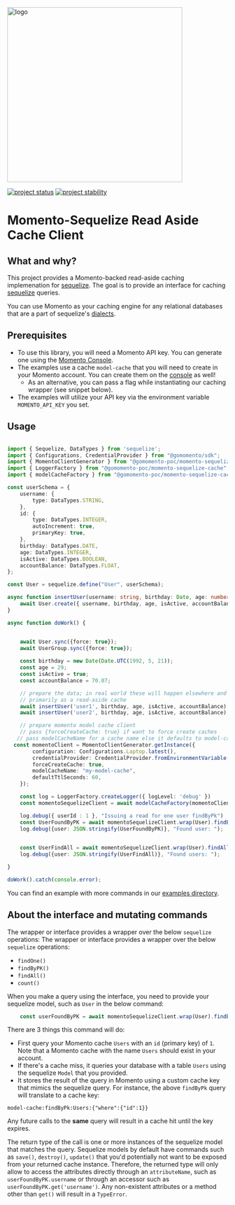 <img src="https://docs.momentohq.com/img/logo.svg" alt="logo" width="400"/>

[![project status](https://momentohq.github.io/standards-and-practices/badges/project-status-official.svg)](https://github.com/momentohq/standards-and-practices/blob/main/docs/momento-on-github.md)
[![project stability](https://momentohq.github.io/standards-and-practices/badges/project-stability-alpha.svg)](https://github.com/momentohq/standards-and-practices/blob/main/docs/momento-on-github.md) 

# Momento-Sequelize Read Aside Cache Client

## What and why?

This project provides a Momento-backed read-aside caching implemenation for [sequelize](https://github.com/sequelize/sequelize).
The goal is to provide an interface for caching [sequelize](https://github.com/sequelize/sequelize) queries.

You can use Momento as your caching engine for any relational databases that are a part of sequelize's [dialects](https://sequelize.org/docs/v6/getting-started/).

## Prerequisites

- To use this library, you will need a Momento API key. You can generate one using the [Momento Console](https://console.gomomento.com/).
- The examples use a cache `model-cache` that you will need to create in your Momento account. You can create 
them on the [console](https://console.gomomento.com/) as well! 
  - As an alternative, you can pass a flag while instantiating our caching wrapper (see snippet below).
- The examples will utilize your API key via the environment variable `MOMENTO_API_KEY` you set.


## Usage

```typescript

import { Sequelize, DataTypes } from 'sequelize';
import { Configurations, CredentialProvider } from "@gomomento/sdk";
import { MomentoClientGenerator } from "@gomomento-poc/momento-sequelize-cache";
import { LoggerFactory } from "@gomomento-poc/momento-sequelize-cache";
import { modelCacheFactory } from "@gomomento-poc/momento-sequelize-cache";

const userSchema = {
    username: {
        type: DataTypes.STRING,
    },
    id: {
        type: DataTypes.INTEGER,
        autoIncrement: true,
        primaryKey: true,
    },
    birthday: DataTypes.DATE,
    age: DataTypes.INTEGER,
    isActive: DataTypes.BOOLEAN,
    accountBalance: DataTypes.FLOAT,
};

const User = sequelize.define("User", userSchema);

async function insertUser(username: string, birthday: Date, age: number, isActive: boolean, accountBalance: number) {
    await User.create({ username, birthday, age, isActive, accountBalance });
}

async function doWork() {


    await User.sync({force: true});
    await UserGroup.sync({force: true});
    
    const birthday = new Date(Date.UTC(1992, 5, 21));
    const age = 29;
    const isActive = true;
    const accountBalance = 70.07;

    // prepare the data; in real world these will happen elsewhere and we will be employing this project
    // primarily as a read-aside cache
    await insertUser('user1', birthday, age, isActive, accountBalance);
    await insertUser('user2', birthday, age, isActive, accountBalance);

    // prepare momento model cache client
    // pass {forceCreateCache: true} if want to force create caches
   // pass modelCacheName for a cache name else it defaults to model-cache
  const momentoClient = MomentoClientGenerator.getInstance({
        configuration: Configurations.Laptop.latest(),
        credentialProvider: CredentialProvider.fromEnvironmentVariable({environmentVariableName: 'MOMENTO_API_KEY'}),
        forceCreateCache: true,
        modelCacheName: "my-model-cache",
        defaultTtlSeconds: 60,
    });

    const log = LoggerFactory.createLogger({ logLevel: 'debug' })
    const momentoSequelizeClient = await modelCacheFactory(momentoClient, log);

    log.debug({ userId : 1 }, "Issuing a read for one user findByPk")
    const UserFoundByPK = await momentoSequelizeClient.wrap(User).findByPk(1)
    log.debug({user: JSON.stringify(UserFoundByPK)}, "Found user: ");
    

    const UserFindAll = await momentoSequelizeClient.wrap(User).findAll();
    log.debug({user: JSON.stringify(UserFindAll)}, "Found users: ");

}

doWork().catch(console.error);
```

You can find an example with more commands in our [examples directory](./examples).

## About the interface and mutating commands

The wrapper or interface provides a wrapper over the below `sequelize` operations:
The wrapper or interface provides a wrapper over the below `sequelize` operations:

- `findOne()`
- `findByPK()`
- `findAll()`
- `count()`

When you make a query using the interface, you need to provide your sequelize model, such as `User` in the below command:

```typescript
    const userFoundByPK = await momentoSequelizeClient.wrap(User).findByPk(1)
```

There are 3 things this command will do:
- First query your Momento cache `Users` with an `id` (primary key) of `1`. Note that a Momento cache with the name
`Users` should exist in your account.
- If there's a cache miss, it queries your database with a table `Users` using the sequelize `Model` that you provided.
- It stores the result of the query in Momento using a custom cache key that mimics the sequelize query. For instance,
the above `findByPk` query will translate to a cache key:

`model-cache:findByPk:Users:{"where":{"id":1}}`

Any future calls to the **same** query will result in a cache hit until the key expires.

The return type of the call is one or more instances of the sequelize model that matches the query. Sequelize models by default 
have commands such as `save()`, `destroy()`, `update()` that you'd potentially not want to be exposed from your returned 
cache instance. Therefore, the returned type will only allow to access the attributes directly through an `attributeName`,
such as `userFoundByPK.username` or through an accessor such as `userFoundByPK.get('username')`. 
Any non-existent attributes or a method other than `get()` will result in a `TypeError`.
